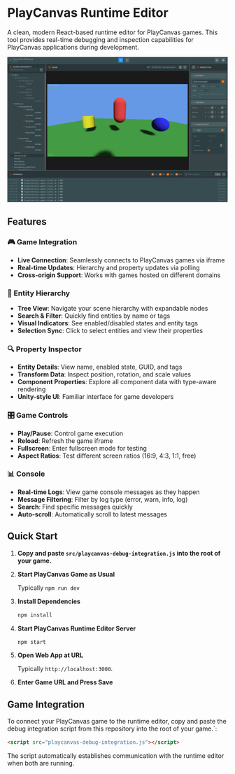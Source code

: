 # PlayCanvas Runtime Editor

A clean, modern React-based runtime editor for PlayCanvas games. This tool provides real-time debugging and inspection capabilities for PlayCanvas applications during development.

![Screenshot](img/screenshot.png)

## Features

### 🎮 Game Integration
- **Live Connection**: Seamlessly connects to PlayCanvas games via iframe
- **Real-time Updates**: Hierarchy and property updates via polling
- **Cross-origin Support**: Works with games hosted on different domains

### 🌲 Entity Hierarchy
- **Tree View**: Navigate your scene hierarchy with expandable nodes
- **Search & Filter**: Quickly find entities by name or tags
- **Visual Indicators**: See enabled/disabled states and entity tags
- **Selection Sync**: Click to select entities and view their properties

### 🔍 Property Inspector
- **Entity Details**: View name, enabled state, GUID, and tags
- **Transform Data**: Inspect position, rotation, and scale values
- **Component Properties**: Explore all component data with type-aware rendering
- **Unity-style UI**: Familiar interface for game developers

### 🎛️ Game Controls
- **Play/Pause**: Control game execution
- **Reload**: Refresh the game iframe
- **Fullscreen**: Enter fullscreen mode for testing
- **Aspect Ratios**: Test different screen ratios (16:9, 4:3, 1:1, free)

### 📊 Console
- **Real-time Logs**: View game console messages as they happen
- **Message Filtering**: Filter by log type (error, warn, info, log)
- **Search**: Find specific messages quickly
- **Auto-scroll**: Automatically scroll to latest messages

## Quick Start

1. **Copy and paste `src/playcanvas-debug-integration.js` into the root of your game.**
   

1. **Start PlayCanvas Game as Usual**
   
   Typically `npm run dev`

2. **Install Dependencies**
   ```bash
   npm install
   ```

3. **Start PlayCanvas Runtime Editor Server**
   ```bash
   npm start
   ```

4. **Open Web App at URL**
   
   Typically `http://localhost:3000`.

5. **Enter Game URL and Press Save**

## Game Integration

To connect your PlayCanvas game to the runtime editor, copy and paste the debug integration script from this repository into the root of your game.`:

```html
<script src="playcanvas-debug-integration.js"></script>
```

The script automatically establishes communication with the runtime editor when both are running.